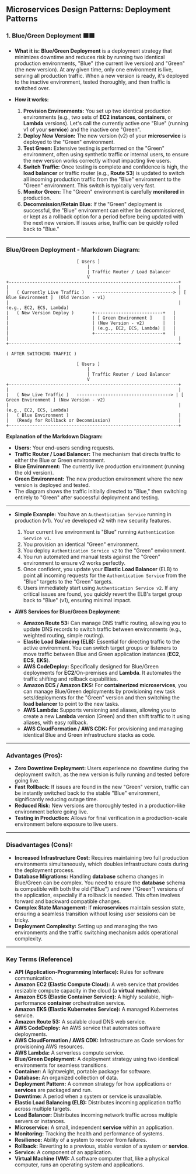 ## Microservices Design Patterns: Deployment Patterns

### 1\. Blue/Green Deployment 🟦🟩

  * **What it is:** **Blue/Green Deployment** is a deployment strategy that minimizes downtime and reduces risk by running two identical production environments, "Blue" (the current live version) and "Green" (the new version). At any given time, only one environment is live, serving all production traffic. When a new version is ready, it's deployed to the inactive environment, tested thoroughly, and then traffic is switched over.

  * **How it works:**

    1.  **Provision Environments:** You set up two identical production environments (e.g., two sets of **EC2 instances**, **containers**, or **Lambda** versions). Let's call the currently active one "Blue" (running v1 of your **service**) and the inactive one "Green".
    2.  **Deploy New Version:** The new version (v2) of your **microservice** is deployed to the "Green" environment.
    3.  **Test Green:** Extensive testing is performed on the "Green" environment, often using synthetic traffic or internal users, to ensure the new version works correctly without impacting live users.
    4.  **Switch Traffic:** Once testing is complete and confidence is high, the **load balancer** or traffic router (e.g., **Route 53**) is updated to switch all incoming production traffic from the "Blue" environment to the "Green" environment. This switch is typically very fast.
    5.  **Monitor Green:** The "Green" environment is carefully **monitored** in production.
    6.  **Decommission/Retain Blue:** If the "Green" deployment is successful, the "Blue" environment can either be decommissioned, or kept as a rollback option for a period before being updated with the next new version. If issues arise, traffic can be quickly rolled back to "Blue."

-----

### Blue/Green Deployment - Markdown Diagram:

```
                           [ Users ]
                               |
                               | Traffic Router / Load Balancer
                               V
+-----------------------------------------------------------------+
|                                                                 |
|   ( Currently Live Traffic )   -------------------------------> | [ Blue Environment ]  (Old Version - v1)
|                                                                 |  (e.g., EC2, ECS, Lambda)
|   ( New Version Deploy )       +--------------------------+   |
|                                | [ Green Environment ]    |   |
|                                | (New Version - v2)       |   |
|                                | (e.g., EC2, ECS, Lambda) |   |
|                                +--------------------------+   |
|                                                                 |
+-----------------------------------------------------------------+

( AFTER SWITCHING TRAFFIC )

                           [ Users ]
                               |
                               | Traffic Router / Load Balancer
                               V
+-----------------------------------------------------------------+
|                                                                 |
|   ( New Live Traffic )   ------------------------------------> | [ Green Environment ] (New Version - v2)
|                                                                 |  (e.g., EC2, ECS, Lambda)
|   ( Blue Environment )                                          |
|   (Ready for Rollback or Decommission)                          |
+-----------------------------------------------------------------+
```

**Explanation of the Markdown Diagram:**

  * **Users:** Your end-users sending requests.
  * **Traffic Router / Load Balancer:** The mechanism that directs traffic to either the Blue or Green environment.
  * **Blue Environment:** The currently live production environment (running the old version).
  * **Green Environment:** The new production environment where the new version is deployed and tested.
  * The diagram shows the traffic initially directed to "Blue," then switching entirely to "Green" after successful deployment and testing.

-----

  * **Simple Example:**
    You have an `Authentication Service` running in production (v1). You've developed v2 with new security features.

    1.  Your current live environment is "Blue" running `Authentication Service v1`.
    2.  You provision an identical "Green" environment.
    3.  You deploy `Authentication Service v2` to the "Green" environment.
    4.  You run automated and manual tests against the "Green" environment to ensure v2 works perfectly.
    5.  Once confident, you update your **Elastic Load Balancer** (ELB) to point all incoming requests for the `Authentication Service` from the "Blue" targets to the "Green" targets.
    6.  Users immediately start using `Authentication Service v2`. If any critical issues are found, you quickly revert the ELB's target group back to "Blue" (v1), ensuring minimal impact.

  * **AWS Services for Blue/Green Deployment:**

      * **Amazon Route 53:** Can manage DNS traffic routing, allowing you to update DNS records to switch traffic between environments (e.g., weighted routing, simple routing).
      * **Elastic Load Balancing (ELB):** Essential for directing traffic to the active environment. You can switch target groups or listeners to move traffic between Blue and Green application instances (**EC2**, **ECS**, **EKS**).
      * **AWS CodeDeploy:** Specifically designed for Blue/Green deployments for **EC2**/On-premises and **Lambda**. It automates the traffic shifting and rollback capabilities.
      * **Amazon ECS / Amazon EKS:** For **containerized microservices**, you can manage Blue/Green deployments by provisioning new task sets/deployments for the "Green" version and then switching the **load balancer** to point to the new tasks.
      * **AWS Lambda:** Supports versioning and aliases, allowing you to create a new **Lambda** version (Green) and then shift traffic to it using aliases, with easy rollback.
      * **AWS CloudFormation / AWS CDK:** For provisioning and managing identical Blue and Green infrastructure stacks as code.

-----

### Advantages (Pros):

  * **Zero Downtime Deployment:** Users experience no downtime during the deployment switch, as the new version is fully running and tested before going live.
  * **Fast Rollback:** If issues are found in the new "Green" version, traffic can be instantly switched back to the stable "Blue" environment, significantly reducing outage time.
  * **Reduced Risk:** New versions are thoroughly tested in a production-like environment before going live.
  * **Testing in Production:** Allows for final verification in a production-scale environment before exposure to live users.

-----

### Disadvantages (Cons):

  * **Increased Infrastructure Cost:** Requires maintaining two full production environments simultaneously, which doubles infrastructure costs during the deployment process.
  * **Database Migrations:** Handling **database** schema changes in Blue/Green can be complex. You need to ensure the **database** schema is compatible with both the old ("Blue") and new ("Green") versions of the application, especially if a rollback is needed. This often involves forward and backward compatible changes.
  * **Complex State Management:** If **microservices** maintain session state, ensuring a seamless transition without losing user sessions can be tricky.
  * **Deployment Complexity:** Setting up and managing the two environments and the traffic switching mechanism adds operational complexity.

-----

### Key Terms (Reference)

  * **API (Application-Programming Interface):** Rules for software communication.
  * **Amazon EC2 (Elastic Compute Cloud):** A web service that provides resizable compute capacity in the cloud (a **virtual machine**).
  * **Amazon ECS (Elastic Container Service):** A highly scalable, high-performance **container** orchestration service.
  * **Amazon EKS (Elastic Kubernetes Service):** A managed Kubernetes service.
  * **Amazon Route 53:** A scalable cloud DNS web service.
  * **AWS CodeDeploy:** An AWS service that automates software deployments.
  * **AWS CloudFormation / AWS CDK:** Infrastructure as Code services for provisioning AWS resources.
  * **AWS Lambda:** A serverless compute service.
  * **Blue/Green Deployment:** A deployment strategy using two identical environments for seamless transitions.
  * **Container:** A lightweight, portable package for software.
  * **Database:** An organized collection of data.
  * **Deployment Pattern:** A common strategy for how applications or **services** are packaged and run.
  * **Downtime:** A period when a system or service is unavailable.
  * **Elastic Load Balancing (ELB):** Distributes incoming application traffic across multiple targets.
  * **Load Balancer:** Distributes incoming network traffic across multiple servers or instances.
  * **Microservice:** A small, independent **service** within an application.
  * **Monitoring:** Tracking the health and performance of systems.
  * **Resilience:** Ability of a system to recover from failures.
  * **Rollback:** Reverting to a previous, stable version of a system or **service**.
  * **Service:** A component of an application.
  * **Virtual Machine (VM):** A software computer that, like a physical computer, runs an operating system and applications.